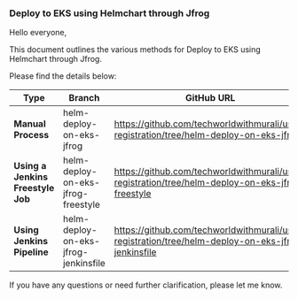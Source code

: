 ### Deploy to EKS using Helmchart through Jfrog

Hello everyone,

This document outlines the various methods for Deploy to EKS using Helmchart through Jfrog.

Please find the details below:

| Type                          | Branch                                | GitHub URL                       |
|-------------------------------|---------------------------------------|----------------------------------|
| **Manual Process**                | helm-deploy-on-eks-jfrog               | https://github.com/techworldwithmurali/user-registration/tree/helm-deploy-on-eks-jfrog |
| **Using a Jenkins Freestyle Job** | helm-deploy-on-eks-jfrog-freestyle           | https://github.com/techworldwithmurali/user-registration/tree/helm-deploy-on-eks-jfrog-freestyle |
| **Using Jenkins Pipeline**        | helm-deploy-on-eks-jfrog-jenkinsfile | https://github.com/techworldwithmurali/user-registration/tree/helm-deploy-on-eks-jfrog-jenkinsfile |

If you have any questions or need further clarification, please let me know.
